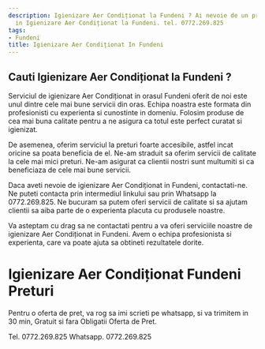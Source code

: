 ```yaml
---
description: Igienizare Aer Condiționat la Fundeni ? Ai nevoie de un profesionist
  in Igienizare Aer Condiționat la Fundeni. tel. 0772.269.825
tags:
- Fundeni
title: Igienizare Aer Condiționat In Fundeni
---
```



## Cauti Igienizare Aer Condiționat la Fundeni ?

Serviciul de igienizare Aer Condiționat in orasul Fundeni oferit de noi este unul dintre cele mai bune servicii din oras. Echipa noastra este formata din profesionisti cu experienta si cunostinte in domeniu. Folosim produse de cea mai buna calitate pentru a ne asigura ca totul este perfect curatat si igienizat.

De asemenea, oferim serviciul la preturi foarte accesibile, astfel incat oricine sa poata beneficia de el. Ne-am straduit sa oferim servicii de calitate la cele mai mici preturi. Ne-am asigurat ca clientii nostri sunt multumiti si ca beneficiaza de cele mai bune servicii.

Daca aveti nevoie de igienizare Aer Condiționat in Fundeni, contactati-ne. Ne puteti contacta prin intermediul linkului <link> sau prin Whatsapp la 0772.269.825. Ne bucuram sa putem oferi servicii de calitate si sa ajutam clientii sa aiba parte de o experienta placuta cu produsele noastre.

Va asteptam cu drag sa ne contactati pentru a va oferi serviciile noastre de igienizare Aer Condiționat in Fundeni. Avem o echipa profesionista si experienta, care va poate ajuta sa obtineti rezultatele dorite.

# Igienizare Aer Condiționat Fundeni Preturi
Pentru o oferta de pret, va rog sa imi scrieti pe whatsapp, si va trimitem in 30 min, Gratuit si fara Obligatii Oferta de Pret.

Tel. 0772.269.825
Whatsapp. 0772.269.825